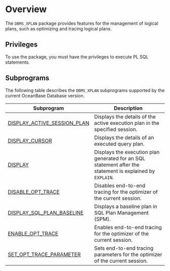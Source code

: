 # Overview

The `DBMS_XPLAN` package provides features for the management of logical plans, such as optimizing and tracing logical plans.

## Privileges

To use the package, you must have the privileges to execute PL SQL statements.

## Subprograms

The following table describes the `DBMS_XPLAN` subprograms supported by the current OceanBase Database version.

| Subprogram | Description |
| --- | --- |
| [DISPLAY_ACTIVE_SESSION_PLAN](../20700.dbms-xplan-mysql/200.display-active-session-plan-of-mysql-mode.md) | Displays the details of the active execution plan in the specified session.  |
| [DISPLAY_CURSOR](../20700.dbms-xplan-mysql/300.display-cursor-of-mysql-mode.md) | Displays the details of an executed query plan.  |
| [DISPLAY](../20700.dbms-xplan-mysql/400.display-of-mysql-mode.md) | Displays the execution plan generated for an SQL statement after the statement is explained by `EXPLAIN`.  |
| [DISABLE_OPT_TRACE](../20700.dbms-xplan-mysql/500.disable-opt-trace-mysql.md) | Disables end-to-end tracing for the optimizer of the current session.  |
| [DISPLAY_SQL_PLAN_BASELINE](../20700.dbms-xplan-mysql/600.display-sql-plan-baseline-of-mysql-mode.md) | Displays a baseline plan in SQL Plan Management (SPM).  |
| [ENABLE_OPT_TRACE](../20700.dbms-xplan-mysql/800.enable-opt-trace-mysql.md) | Enables end-to-end tracing for the optimizer of the current session.  |
| [SET_OPT_TRACE_PARAMETER](../20700.dbms-xplan-mysql/1000.set-opt-trace-parameter-mysql.md) | Sets end-to-end tracing parameters for the optimizer of the current session.  |
